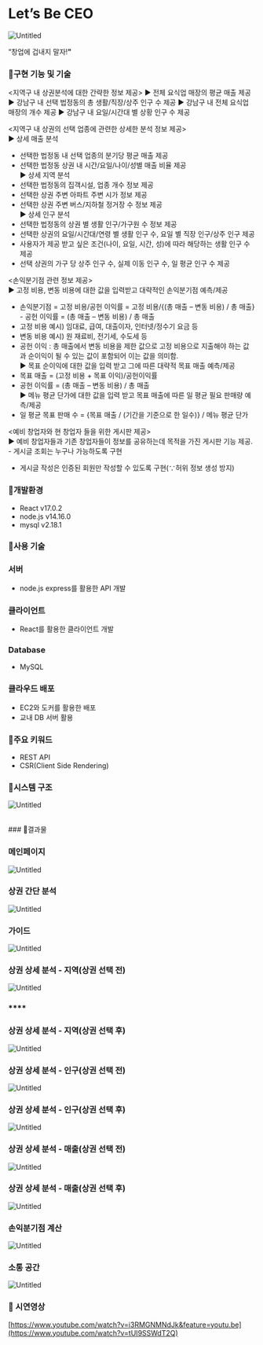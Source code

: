 # Let’s Be CEO

![Untitled](https://s3-us-west-2.amazonaws.com/secure.notion-static.com/2474b4e1-525b-4154-8e67-395d07ae1e9a/Untitled.png)

“창업에 겁내지 말자!**"**

### 📣구현 기능 및 기술

<지역구 내 상권분석에 대한 간략한 정보 제공>
▶ 전체 요식업 매장의 평균 매출 제공
▶ 강남구 내 선택 법정동의 총 생활/직장/상주 인구 수 제공
▶ 강남구 내 전체 요식업 매장의 개수 제공
▶ 강남구 내 요일/시간대 별 상황 인구 수 제공

<지역구 내 상권의 선택 업종에 관련한 상세한 분석 정보 제공><br/>
▶ 상세 매출 분석
- 선택한 법정동 내 선택 업종의 분기당 평균 매출 제공
- 선택한 법정동 상권 내 시간/요일/나이/성별 매출 비율 제공<br/>
▶ 상세 지역 분석
- 선택한 법정동의 집객시설, 업종 개수 정보 제공
- 선택한 상권 주변 아파트 주변 시가 정보 제공
- 선택한 상권 주변 버스/지하철 정거장 수 정보 제공<br/>
▶ 상세 인구 분석
- 선택한 법정동의 상권 별 생활 인구/가구원 수 정보 제공
- 선택한 상권의 요일/시간대/연령 별 생활 인구 수, 요일 별 직장 인구/상주 인구 제공
- 사용자가 제공 받고 싶은 조건(나이, 요일, 시간, 성)에 따라 해당하는 생활 인구 수 제공
- 선택 상권의 가구 당 상주 인구 수, 실제 이동 인구 수, 일 평균 인구 수 제공

<손익분기점 관련 정보 제공><br/>
▶ 고정 비용, 변동 비용에 대한 값을 입력받고 대략적인 손익분기점 예측/제공
- 손익분기점 = 고정 비용/공헌 이익률 = 고정 비용/{(총 매출 – 변동 비용) / 총 매출} - 공헌 이익률 = (총 매출 – 변동 비용) / 총 매출
- 고정 비용 예시) 임대료, 급여, 대출이자, 인터넷/정수기 요금 등
- 변동 비용 예시) 원 재료비, 전기세, 수도세 등
- 공헌 이익 : 총 매출에서 변동 비용을 제한 값으로 고정 비용으로 지출해야 하는 값과
순이익이 될 수 있는 값이 포함되어 이는 값을 의미함.<br/> 
▶ 목표 순이익에 대한 값을 입력 받고 그에 따른 대략적 목표 매출 예측/제공
- 목표 매출 = (고정 비용 + 목표 이익)/공헌이익률
- 공헌 이익률 = (총 매출 – 변동 비용) / 총 매출<br/>
▶ 메뉴 평균 단가에 대한 값을 입력 받고 목표 매출에 따른 일 평균 필요 판매량 예측/제공
- 일 평균 목표 판매 수 = {목표 매출 / (기간을 기준으로 한 일수)} / 메뉴 평균 단가

<예비 창업자와 현 창업자 들을 위한 게시판 제공><br/>
▶ 예비 창업자들과 기존 창업자들이 정보를 공유하는데 목적을 가진 게시판 기능 제공. - 게시글 조회는 누구나 가능하도록 구현
- 게시글 작성은 인증된 회원만 작성할 수 있도록 구현(∵허위 정보 생성 방지)

### 📣개발환경

- React  v17.0.2
- node.js v14.16.0
- mysql v2.18.1

### 📣사용 기술

### 서버

- node.js express를 활용한 API 개발

### 클라이언트

- React를 활용한 클라이언트 개발

### Database

- MySQL

### 클라우드 배포

- EC2와 도커를 활용한 배포
- 교내 DB 서버 활용

### 📣주요 키워드

- REST API
- CSR(Client Side Rendering)

### 📣시스템 구조

![Untitled](https://s3-us-west-2.amazonaws.com/secure.notion-static.com/4f3f0edc-8ebd-4aea-b180-6e77cd61dd64/Untitled.png)

<br>
### 📣결과물

### 메인페이지

![Untitled](https://s3-us-west-2.amazonaws.com/secure.notion-static.com/b65c627a-f5ef-4e97-b9c5-a63696d3456b/Untitled.png)

### **상권 간단 분석**

![Untitled](https://s3-us-west-2.amazonaws.com/secure.notion-static.com/ff781fc4-0b27-46a5-9fe3-a2f33605affa/Untitled.png)

### **가이드**

![Untitled](https://s3-us-west-2.amazonaws.com/secure.notion-static.com/27f366a1-428f-4676-a638-9702d77c4e53/Untitled.png)

### **상권 상세 분석 - 지역(상권 선택 전)**

![Untitled](https://s3-us-west-2.amazonaws.com/secure.notion-static.com/58c9cc2c-7c6e-4fa0-bea9-a930ddacedb9/Untitled.png)

### ****

### 상권 상세 분석 - 지역(상권 선택 후)

![Untitled](https://s3-us-west-2.amazonaws.com/secure.notion-static.com/ce6c02be-d48b-498f-8b15-6c3126d24227/Untitled.png)

### **상권 상세 분석 - 인구(상권 선택 전)**

![Untitled](https://s3-us-west-2.amazonaws.com/secure.notion-static.com/9460a806-94cc-466b-a0ca-172501522e32/Untitled.png)

### **상권 상세 분석 - 인구(상권 선택 후)**

![Untitled](https://s3-us-west-2.amazonaws.com/secure.notion-static.com/2c84347b-640c-446d-b0a7-f14b8ff6ecdf/Untitled.png)

### **상권 상세 분석 - 매출(상권 선택 전)**

![Untitled](https://s3-us-west-2.amazonaws.com/secure.notion-static.com/e5977e30-f583-426d-ba69-05342f992b35/Untitled.png)

### **상권 상세 분석 - 매출(상권 선택 후)**

![Untitled](https://s3-us-west-2.amazonaws.com/secure.notion-static.com/16ed11c5-2006-4060-b597-a8992143b418/Untitled.png)

### **손익분기점 계산**

![Untitled](https://s3-us-west-2.amazonaws.com/secure.notion-static.com/27b08814-33eb-40ef-b42a-ec3871b8473b/Untitled.png)

### 소통 공간

![Untitled](https://s3-us-west-2.amazonaws.com/secure.notion-static.com/534ea646-8e54-4f8c-adfc-42f3a3f08bd6/Untitled.png)

### 📣 시연영상

[https://www.youtube.com/watch?v=i3RMGNMNdJk&feature=youtu.be](https://www.youtube.com/watch?v=tUI9SSWdT2Q)

<br>
